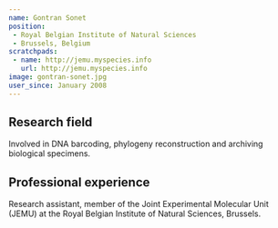 ```yaml
---
name: Gontran Sonet
position: 
 - Royal Belgian Institute of Natural Sciences
 - Brussels, Belgium
scratchpads:
 - name: http://jemu.myspecies.info
   url: http://jemu.myspecies.info
image: gontran-sonet.jpg
user_since: January 2008
---
```


## Research field
Involved in DNA barcoding, phylogeny reconstruction and archiving biological specimens.

## Professional experience
Research assistant, member of the Joint Experimental Molecular Unit (JEMU) at the Royal Belgian Institute of Natural Sciences, Brussels.

